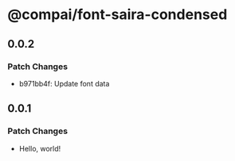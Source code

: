 # @compai/font-saira-condensed

## 0.0.2

### Patch Changes

- b971bb4f: Update font data

## 0.0.1

### Patch Changes

- Hello, world!
